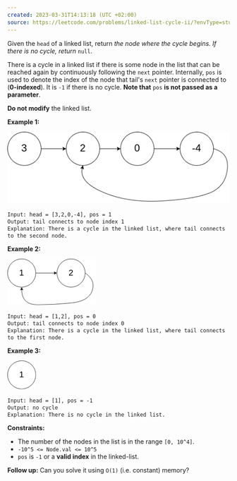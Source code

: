 ```yaml
---
created: 2023-03-31T14:13:18 (UTC +02:00)
source: https://leetcode.com/problems/linked-list-cycle-ii/?envType=study-plan&id=level-1
---
```

Given the `head` of a linked list, return _the node where the cycle begins. If there is no cycle, return_ `null`.

There is a cycle in a linked list if there is some node in the list that can be reached again by continuously following the `next` pointer. Internally, `pos` is used to denote the index of the node that tail's `next` pointer is connected to (**0-indexed**). It is `-1` if there is no cycle. **Note that** `pos` **is not passed as a parameter**.

**Do not modify** the linked list.

**Example 1:**

![img.png](img.png)

```
Input: head = [3,2,0,-4], pos = 1
Output: tail connects to node index 1
Explanation: There is a cycle in the linked list, where tail connects to the second node.

```

**Example 2:**

![img_1.png](img_1.png)

```
Input: head = [1,2], pos = 0
Output: tail connects to node index 0
Explanation: There is a cycle in the linked list, where tail connects to the first node.

```

**Example 3:**

![img_2.png](img_2.png)

```
Input: head = [1], pos = -1
Output: no cycle
Explanation: There is no cycle in the linked list.

```

**Constraints:**

-   The number of the nodes in the list is in the range `[0, 10^4]`.
-   `-10^5 <= Node.val <= 10^5`
-   `pos` is `-1` or a **valid index** in the linked-list.

**Follow up:** Can you solve it using `O(1)` (i.e. constant) memory?
